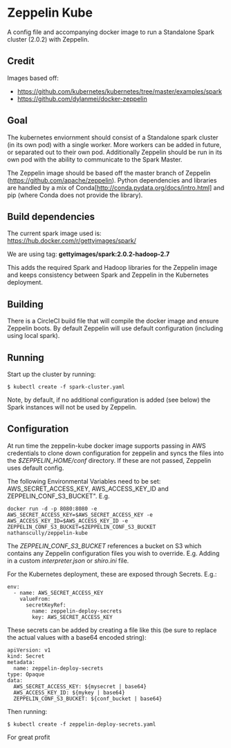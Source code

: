 # Zeppelin Kube

A config file and accompanying docker image to run a Standalone Spark cluster (2.0.2) with Zeppelin.


## Credit

Images based off:
- https://github.com/kubernetes/kubernetes/tree/master/examples/spark
- https://github.com/dylanmei/docker-zeppelin

## Goal

The kubernetes enviornment should consist of a Standalone spark cluster (in its own pod) with a single worker. More workers can be added in future, or separated out to their own pod. Additionally Zeppelin should be run in its own pod with the ability to communicate to the Spark Master.

The Zeppelin image should be based off the master branch of Zeppelin (https://github.com/apache/zeppelin). Python dependencies and libraries are handled by a mix of Conda[http://conda.pydata.org/docs/intro.html] and pip (where Conda does not provide the library).

## Build dependencies

The current spark image used is: https://hub.docker.com/r/gettyimages/spark/

We are using tag: **gettyimages/spark:2.0.2-hadoop-2.7**

This adds the required Spark and Hadoop libraries for the Zeppelin image and keeps consistency between Spark and Zeppelin in the Kubernetes deployment.

## Building

There is a CircleCI build file that will compile the docker image and ensure Zeppelin boots. By default Zeppelin will use default configuration (including using local spark).

## Running

Start up the cluster by running:

    $ kubectl create -f spark-cluster.yaml

Note, by default, if no additional configuration is added (see below) the Spark instances will not be used by Zeppelin.


## Configuration

At run time the zeppelin-kube docker image supports passing in AWS credentials to clone down configuration for zeppelin and syncs the files into the *$ZEPPELIN_HOME/conf* directory. If these are not passed, Zeppelin uses default config.

The following Environmental Variables need to be set: AWS_SECRET_ACCESS_KEY, AWS_ACCESS_KEY_ID and ZEPPELIN_CONF_S3_BUCKET". E.g.

    docker run -d -p 8080:8080 -e AWS_SECRET_ACCESS_KEY=$AWS_SECRET_ACCESS_KEY -e AWS_ACCESS_KEY_ID=$AWS_ACCESS_KEY_ID -e ZEPPELIN_CONF_S3_BUCKET=$ZEPPELIN_CONF_S3_BUCKET nathanscully/zeppelin-kube

The *ZEPPELIN_CONF_S3_BUCKET* references a bucket on S3 which contains any Zeppelin configuration files you wish to override. E.g. Adding in a custom *interpreter.json* or *shiro.ini* file.

For the Kubernetes deployment, these are exposed through Secrets. E.g.:

    env:
      - name: AWS_SECRET_ACCESS_KEY
        valueFrom:
          secretKeyRef:
            name: zeppelin-deploy-secrets
            key: AWS_SECRET_ACCESS_KEY

These secrets can be added by creating a file like this (be sure to replace the actual values with a base64 encoded string):

    apiVersion: v1
    kind: Secret
    metadata:
      name: zeppelin-deploy-secrets
    type: Opaque
    data:
      AWS_SECRET_ACCESS_KEY: ${mysecret | base64}
      AWS_ACCESS_KEY_ID: ${mykey | base64}
      ZEPPELIN_CONF_S3_BUCKET: ${conf_bucket | base64}

Then running:

    $ kubectl create -f zeppelin-deploy-secrets.yaml
    
For great profit

